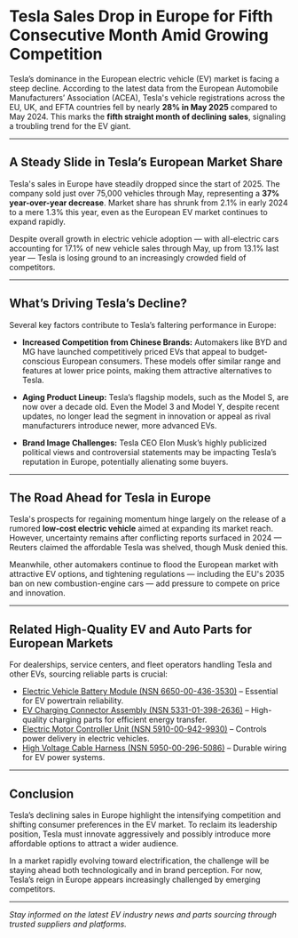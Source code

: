 # Tesla Sales Drop in Europe for Fifth Consecutive Month Amid Growing Competition


Tesla’s dominance in the European electric vehicle (EV) market is facing a steep decline. According to the latest data from the European Automobile Manufacturers’ Association (ACEA), Tesla's vehicle registrations across the EU, UK, and EFTA countries fell by nearly **28% in May 2025** compared to May 2024. This marks the **fifth straight month of declining sales**, signaling a troubling trend for the EV giant.

---

## A Steady Slide in Tesla’s European Market Share

Tesla's sales in Europe have steadily dropped since the start of 2025. The company sold just over 75,000 vehicles through May, representing a **37% year-over-year decrease**. Market share has shrunk from 2.1% in early 2024 to a mere 1.3% this year, even as the European EV market continues to expand rapidly.

Despite overall growth in electric vehicle adoption — with all-electric cars accounting for 17.1% of new vehicle sales through May, up from 13.1% last year — Tesla is losing ground to an increasingly crowded field of competitors.

---

## What’s Driving Tesla’s Decline?

Several key factors contribute to Tesla’s faltering performance in Europe:

- **Increased Competition from Chinese Brands:** Automakers like BYD and MG have launched competitively priced EVs that appeal to budget-conscious European consumers. These models offer similar range and features at lower price points, making them attractive alternatives to Tesla.

- **Aging Product Lineup:** Tesla’s flagship models, such as the Model S, are now over a decade old. Even the Model 3 and Model Y, despite recent updates, no longer lead the segment in innovation or appeal as rival manufacturers introduce newer, more advanced EVs.

- **Brand Image Challenges:** Tesla CEO Elon Musk’s highly publicized political views and controversial statements may be impacting Tesla’s reputation in Europe, potentially alienating some buyers.

---

## The Road Ahead for Tesla in Europe

Tesla's prospects for regaining momentum hinge largely on the release of a rumored **low-cost electric vehicle** aimed at expanding its market reach. However, uncertainty remains after conflicting reports surfaced in 2024 — Reuters claimed the affordable Tesla was shelved, though Musk denied this.

Meanwhile, other automakers continue to flood the European market with attractive EV options, and tightening regulations — including the EU's 2035 ban on new combustion-engine cars — add pressure to compete on price and innovation.

---

## Related High-Quality EV and Auto Parts for European Markets

For dealerships, service centers, and fleet operators handling Tesla and other EVs, sourcing reliable parts is crucial:

- [Electric Vehicle Battery Module (NSN 6650-00-436-3530)](https://www.optiultra.com/6650004363530.html) – Essential for EV powertrain reliability.
- [EV Charging Connector Assembly (NSN 5331-01-398-2636)](https://www.valleyofparts.com/5331013982636.html) – High-quality charging parts for efficient energy transfer.
- [Electric Motor Controller Unit (NSN 5910-00-942-9930)](https://www.deltacheb.com/5910009429930.html) – Controls power delivery in electric vehicles.
- [High Voltage Cable Harness (NSN 5950-00-296-5086)](https://www.skyhighparts.com/5950002965086.html) – Durable wiring for EV power systems.

---

## Conclusion

Tesla’s declining sales in Europe highlight the intensifying competition and shifting consumer preferences in the EV market. To reclaim its leadership position, Tesla must innovate aggressively and possibly introduce more affordable options to attract a wider audience.

In a market rapidly evolving toward electrification, the challenge will be staying ahead both technologically and in brand perception. For now, Tesla’s reign in Europe appears increasingly challenged by emerging competitors.

---

*Stay informed on the latest EV industry news and parts sourcing through trusted suppliers and platforms.*

